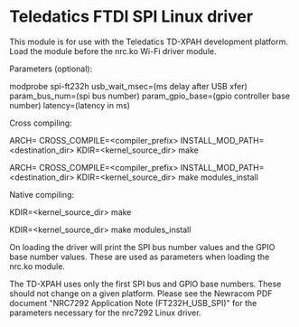 # Teledatics FTDI SPI Linux driver

This module is for use with the Teledatics TD-XPAH development platform. Load the module before the nrc.ko Wi-Fi driver module.

Parameters (optional):

modprobe spi-ft232h usb_wait_msec=(ms delay after USB xfer) param_bus_num=(spi bus number) param_gpio_base=(gpio controller base number) latency=(latency in ms)


Cross compiling:

ARCH=<architecture> CROSS_COMPILE=<compiler_prefix> INSTALL_MOD_PATH=<destination_dir> KDIR=<kernel_source_dir> make

ARCH=<architecture> CROSS_COMPILE=<compiler_prefix> INSTALL_MOD_PATH=<destination_dir> KDIR=<kernel_source_dir> make modules_install

Native compiling:

KDIR=<kernel_source_dir> make

KDIR=<kernel_source_dir> make modules_install

On loading the driver will print the SPI bus number values and the GPIO base number values. These are used as parameters when loading the nrc.ko module.

The TD-XPAH uses only the first SPI bus and GPIO base numbers. These should not change on a given platform. Please see the Newracom PDF document "NRC7292 Application Note (FT232H_USB_SPI)" for the
parameters necessary for the nrc7292 Linux driver.
